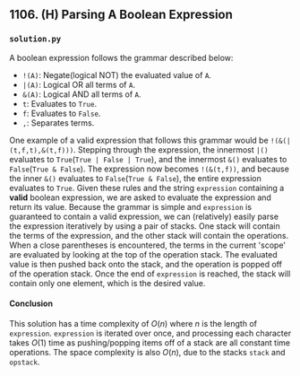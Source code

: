 ## 1106. (H) Parsing A Boolean Expression

### `solution.py`
A boolean expression follows the grammar described below:

- `!(A)`: Negate(logical NOT) the evaluated value of `A`.  
- `|(A)`: Logical OR all terms of `A`.  
- `&(A)`: Logical AND all terms of `A`.  
- `t`: Evaluates to `True`.  
- `f`: Evaluates to `False`.  
- `,`: Separates terms.  

One example of a valid expression that follows this grammar would be `!(&(|(t,f,t),&(t,f)))`. Stepping through the expression, the innermost `|()` evaluates to `True`(`True | False | True`), and the innermost `&()` evaluates to `False`(`True & False`). The expression now becomes `!(&(t,f))`, and because the inner `&()` evaluates to `False`(`True & False`), the entire expression evaluates to `True`. Given these rules and the string `expression` containing a **valid** boolean expression, we are asked to evaluate the expression and return its value. Because the grammar is simple and `expression` is guaranteed to contain a valid expression, we can (relatively) easily parse the expression iteratively by using a pair of stacks. One stack will contain the terms of the expression, and the other stack will contain the operations. When a close parentheses is encountered, the terms in the current 'scope' are evaluated by looking at the top of the operation stack. The evaluated value is then pushed back onto the stack, and the operation is popped off of the operation stack. Once the end of `expression` is reached, the stack will contain only one element, which is the desired value.  

#### Conclusion
This solution has a time complexity of $O(n)$ where $n$ is the length of `expression`. `expression` is iterated over once, and processing each character takes $O(1)$ time as pushing/popping items off of a stack are all constant time operations. The space complexity is also $O(n)$, due to the stacks `stack` and `opstack`.  
  

